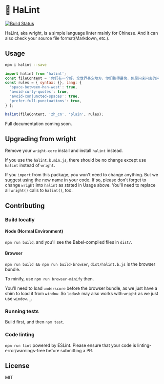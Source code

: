 # 🐸 HaLint

[![Build Status](https://travis-ci.org/laosb/halint.svg?branch=master)](https://travis-ci.org/laosb/halint)

HaLint, aka wright, is a simple language linter mainly for Chinese. And it can also check your source file format(Markdown, etc.).

## Usage

```sh
npm i halint --save
```

```javascript
import halint from 'halint';
const fileContent = '你们有一个好，全世界甚么地方，你们跑得最快，但是问来问去的问题呀，too simple，sometimes naive，懂得没有？';
const rules = { syntax: {}, lang: {
  'space-between-han-west': true,
  'avoid-curly-quotes': true,
  'avoid-conjuncted-spaces': true,
  'prefer-full-punctuations': true,
} };

halint(fileContent, 'zh_cn', 'plain', rules);
```

Full documentation coming soon.

## Upgrading from wright

Remove your `wright-core` install and install `halint` instead.

If you use the `halint.b.min.js`, there should be no change except use `halint` instead of `wright`.

If you `import` from this package, you won't need to change anything. But we suggest using the new name in your code. If so, please don't forget to change `wright` into `halint` as stated in Usage above. You'll need to replace all `wright()` calls to `halint()`, too.

## Contributing

### Build locally

#### Node (Normal Environment)

`npm run build`, and you'll see the Babel-compiled files in `dist/`.

#### Browser

`npm run build && npm run build-browser`, `dist/halint.b.js` is the browser bundle.

To minify, use `npm run browser-minify` then.

You'll need to load `underscore` before the browser bundle, as we just have a shim to load it from `window`. So `lodash` may also works with `wright` as we just use `window._`.

### Running tests

Build first, and then `npm test`.

### Code linting

`npm run lint` powered by ESLint. Please ensure that your code is linting-error/warnings-free before submitting a PR.

## License

MIT
